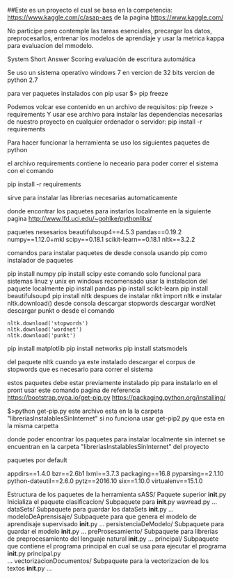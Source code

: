 ##Este es un proyecto el cual se basa en la competencia:
https://www.kaggle.com/c/asap-aes de la pagina https://www.kaggle.com/

No participe pero contemple las tareas esenciales, precargar los datos, preprocesarlos, entrenar los modelos de aprendiaje 
y usar la metrica kappa para evaluacion del mmodelo.

System Short Answer Scoring   evaluación de escritura automática

Se uso un sistema operativo windows 7 en vercion de 32 bits
vercion de python 2.7 

para ver paquetes instalados con pip usar $> pip freeze

Podemos volcar ese contenido en un archivo de requisitos:
	pip freeze > requirements
Y usar ese archivo para instalar las dependencias necesarias de nuestro proyecto en cualquier ordenador o servidor:
	pip install -r requirements



Para hacer funcionar la herramienta se uso  los siguientes paquetes de python

el archivo requirements contiene lo neceario para poder correr el sistema con el comando 

pip install -r requirements 

sirve para instalar las librerias necesarias automaticamente 

donde encontrar los paquetes para instarlos localmente en la siguiente pagina 
http://www.lfd.uci.edu/~gohlke/pythonlibs/

paquetes nesesarios 
beautifulsoup4==4.5.3
pandas==0.19.2
numpy==1.12.0+mkl
scipy==0.18.1
scikit-learn==0.18.1
nltk==3.2.2

comandos para instalar paquetes de desde consola usando pip como instalador de paquetes

pip install numpy
pip install scipy 		este comando solo funcional para sistemas linuz y unix en windows recomensado usar la instalacion del paquete localmente 
pip install pandas
pip install scikit-learn
pip install beautifulsoup4
pip install nltk
despues de instalar nlkt
	import nltk
	e  instalar nltk.download() desde consola
	descargar stopwords
	descargar wordNet
	descargar punkt
	o desde el comando
	
	nltk.download('stopwords')
	nltk.download('wordnet')
	nltk.download('punkt')
	
pip install matplotlib
pip install networks 
pip install statsmodels

del paquete nltk cuando ya este instalado descargar el corpus de stopwords que es necesario para correr el sistema 


estos paquetes debe estar previamente instalado pip para instalarlo en el pront 
usar este comando pagina de referencia https://bootstrap.pypa.io/get-pip.py
https://packaging.python.org/installing/


$>python get-pip.py             este archivo esta en la la carpeta "libreriasInstalablesSinInternet" si no funciona usar get-pip2.py que esta en la misma carpetta 




donde poder encontrar los paquetes para instalar localmente sin internet se encuentran en la carpeta "libreriasInstalablesSinInternet" del proyecto


paquetes por default

appdirs==1.4.0
bzr==2.6b1
lxml==3.7.3
packaging==16.8
pyparsing==2.1.10
python-dateutil==2.6.0
pytz==2016.10
six==1.10.0
virtualenv==15.1.0



Estructura de los paquetes de la herramienta
sASS/                            Paquete superior
      __init__.py                Inicializa el paquete 
      clasificacion/             Subpaquete para 
              __init__.py
              wavread.py
              ...
      dataSets/                  Subpaquete para guardar los dataSets
              __init__.py
              ...
      modeloDeAprensisaje/       Subpaquete para que genera el modelo de aprendisaje supervisado
              __init__.py
              ...
      persistenciaDeModelo/	 Subpaquete para guardar el modelo 
            __init__.py
              ...
      preProsesamiento/		 Subpaquete para librerias de preprocesamiento del lenguaje natural
            __init__.py
              ...
      principal/		 Subpaquete que contiene el programa principal en cual se usa para ejecutar el programa
            __init__.py
	    principal.py	
              ...
      vectorizacionDocumentos/   Subpaquete para la vectorizacion de los textos 
            __init__.py
              ...

